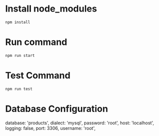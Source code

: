 # Install node_modules
`npm install`

# Run command
`npm run start`

# Test Command
`npm run test`

# Database Configuration
database: 'products',
dialect: 'mysql',
password: 'root',
host: 'localhost',
logging: false,
port: 3306,
username: 'root',
